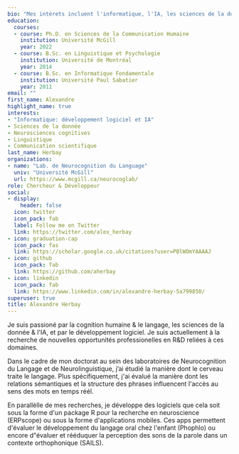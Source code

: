 ```yaml
---
bio: "Mes intérets incluent l'informatique, l'IA, les sciences de la données, les neurosciences cognitives et la linguistique."
education:
  courses:
  - course: Ph.D. en Sciences de la Communication Humaine
    institution: Université McGill 
    year: 2022
  - course: B.Sc. en Linguistique et Psychologie
    institution: Université de Montréal
    year: 2014
  - course: B.Sc. en Informatique Fondamentale
    institution: Université Paul Sabatier
    year: 2011
email: ""
first_name: Alexandre
highlight_name: true
interests:
- "Informatique: développement logiciel et IA"
- Sciences de la donnée
- Neurosciences cognitives
- Linguistique
- Communication scientifique
last_name: Herbay
organizations:
- name: "Lab. de Neurocognition du Language"
  univ: "Université McGill"
  url: https://www.mcgill.ca/neurocoglab/
role: Chercheur & Développeur
social:
- display:
    header: false
  icon: twitter
  icon_pack: fab
  label: Follow me on Twitter
  link: https://twitter.com/alex_herbay
- icon: graduation-cap
  icon_pack: fas
  link: https://scholar.google.co.uk/citations?user=PBlWOmYAAAAJ
- icon: github
  icon_pack: fab
  link: https://github.com/aherbay
- icon: linkedin
  icon_pack: fab
  link: https://www.linkedin.com/in/alexandre-herbay-5a799850/
superuser: true
title: Alexandre Herbay
---
```


Je suis passioné par la cognition humaine & le langage, les sciences de la donnée & l'IA, et par le développement logiciel. Je suis actuellement à la recherche de nouvelles opportunités professionelles en R&D reliées à ces domaines.

Dans le cadre de mon doctorat au sein des laboratoires de Neurocognition du Langage et de Neurolinguistique, j’ai étudié la manière dont le cerveau traite le langage. Plus spécifiquement, j'ai évalué la manière dont les relations sémantiques et la structure des phrases influencent l'accès au sens des mots en temps réél.

En parallèlle de mes recherches, je développe des logiciels que cela soit sous la forme d'un package R pour la recherche en neuroscience (ERPscope) ou sous la forme d'applications mobiles. Ces apps permettent d'évaluer le développement du langage oral chez l'enfant (Phophlo) ou encore d"évaluer et rééduquer la perception des sons de la parole dans un contexte orthophonique (SAILS).
